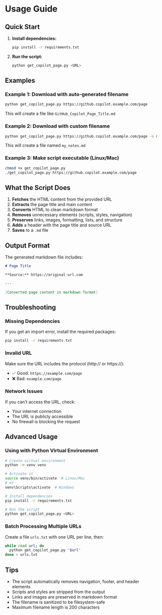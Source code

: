 # Usage Guide

## Quick Start

1. **Install dependencies:**
   ```bash
   pip install -r requirements.txt
   ```

2. **Run the script:**
   ```bash
   python get_copilot_page.py <URL>
   ```

## Examples

### Example 1: Download with auto-generated filename
```bash
python get_copilot_page.py https://github.copilot.example.com/page
```
This will create a file like `GitHub_Copilot_Page_Title.md`

### Example 2: Download with custom filename
```bash
python get_copilot_page.py https://github.copilot.example.com/page -o my_notes.md
```
This will create a file named `my_notes.md`

### Example 3: Make script executable (Linux/Mac)
```bash
chmod +x get_copilot_page.py
./get_copilot_page.py https://github.copilot.example.com/page
```

## What the Script Does

1. **Fetches** the HTML content from the provided URL
2. **Extracts** the page title and main content
3. **Converts** HTML to clean markdown format
4. **Removes** unnecessary elements (scripts, styles, navigation)
5. **Preserves** links, images, formatting, lists, and structure
6. **Adds** a header with the page title and source URL
7. **Saves** to a `.md` file

## Output Format

The generated markdown file includes:

```markdown
# Page Title

**Source:** https://original-url.com

---

[Converted page content in markdown format]
```

## Troubleshooting

### Missing Dependencies
If you get an import error, install the required packages:
```bash
pip install -r requirements.txt
```

### Invalid URL
Make sure the URL includes the protocol (http:// or https://):
- ✅ Good: `https://example.com/page`
- ❌ Bad: `example.com/page`

### Network Issues
If you can't access the URL, check:
- Your internet connection
- The URL is publicly accessible
- No firewall is blocking the request

## Advanced Usage

### Using with Python Virtual Environment

```bash
# Create virtual environment
python -m venv venv

# Activate it
source venv/bin/activate  # Linux/Mac
# or
venv\Scripts\activate  # Windows

# Install dependencies
pip install -r requirements.txt

# Run the script
python get_copilot_page.py <URL>
```

### Batch Processing Multiple URLs

Create a file `urls.txt` with one URL per line, then:

```bash
while read url; do
  python get_copilot_page.py "$url"
done < urls.txt
```

## Tips

- The script automatically removes navigation, footer, and header elements
- Scripts and styles are stripped from the output
- Links and images are preserved in markdown format
- The filename is sanitized to be filesystem-safe
- Maximum filename length is 200 characters
